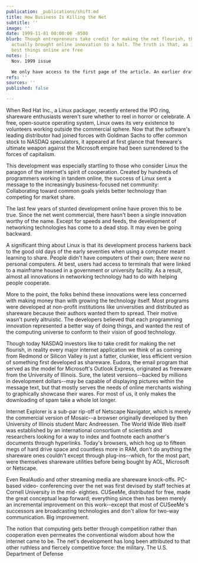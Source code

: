 ```yaml
---
publication: _publications/shift.md
title: How Business Is Killing the Net
subtitle: ''
image: ''
date: 1999-11-01 00:00:00 -0500
blurb: Though entrepreneurs take credit for making the net flourish, the market has
  actually brought online innovation to a halt. The truth is that, as in life, the
  best things online are free
notes: |-
  Nov. 1999 issue

  We only have access to the first page of the article. An earlier draft is on Dropbox (Old Articles for Archives / essays / shareware and mosquitos) but appears significantly different from the published article.
refs: ''
sources: ''
published: false

---
```

When Red Hat Inc., a Linux packager, recently entered the IPO ring, shareware enthusiasts weren't sure whether to reel in horror or celebrate. A free, open-source operating system, Linux owes its very existence to volunteers working outside the commercial sphere. Now that the software's leading distributor had joined forces with Goldman Sachs to offer common stock to NASDAQ speculators, it appeared at first glance that freeware's ultimate weapon against the Microsoft empire had been surrendered to the forces of capitalism.

This development was especially startling to those who consider Linux the paragon of the internet's spirit of cooperation. Created by hundreds of programmers working in tandem online, the success of Linux sent a message to the increasingly business-focused net community: Collaborating toward common goals yields better technology than competing for market share.

The last few years of stunted development online have proven this to be true. Since the net went commercial, there hasn't been a single innovation worthy of the name. Except for speeds and feeds, the development of networking technologies has come to a dead stop. It may even be going backward.

A significant thing about Linux is that its development process harkens back to the good old days of the early seventies when using a computer meant learning to share. People didn't have computers of their own; there _were_ no personal computers. At best, users had access to terminals that were linked to a mainframe housed in a government or university facility. As a result, almost all innovations in networking technology had to do with helping people cooperate.

More to the point, the folks behind these innovations were less concerned with making money than with growing the technology itself. Most programs were developed at non-profit institutions like universities and distributed as shareware because their authors wanted them to spread. Their motive wasn't purely altruistic. The developers believed that each programming innovation represented a better way of doing things, and wanted the rest of the computing universe to conform to their vision of good technology.

Though today NASDAQ investors like to take credit for making the net flourish, in reality every major internet application we think of as coming from Redmond or Silicon Valley is just a fatter, clunkier, less efficient version of something first developed as shareware. Eudora, the email program that served as the model for Microsoft's Outlook Express, originated as freeware from the University of Illinois. Sure, the latest versions--backed by millions in development dollars--may be capable of displaying pictures within the message text, but that mostly serves the needs of online merchants wishing to graphically showcase their wares. For most of us, it only makes the downloading of spam take a whole lot longer.

Internet Explorer is a sub-par rip-off of Netscape Navigator, which is merely the commercial version of Mosaic--a browser originally developed by then University of Illinois student Marc Andreessen. The World Wide Web itself was established by an international consortium of scientists and researchers looking for a way to index and footnote each another's documents through hyperlinks. Today's browsers, which hog up to fifteen megs of hard drive space and countless more in RAM, don't do anything the shareware ones couldn't except through plug-ins--which, for the most part, were themselves shareware utilities before being bought by AOL, Microsoft or Netscape.

Even RealAudio and other streaming media are shareware knock-offs. PC-based video- conferencing over the net was first devised by staff techies at Cornell University in the mid- eighties. CUSeeMe, distributed for free, made the great conceptual leap forward; everything since then has been merely an incremental improvement on this work--except that most of CUSeeMe's successors are broadcasting technologies and don't allow for two-way communication. Big improvement.

The notion that computing gets better through competition rather than cooperation even permeates the conventional wisdom about how the internet came to be. The net's development has long been attributed to that other ruthless and fiercely competitive force: the military. The U.S. Department of Defense